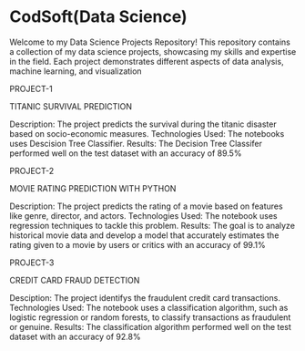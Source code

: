 # CodSoft(Data Science)
Welcome to my Data Science Projects Repository! This repository contains a collection of my data science projects, showcasing my skills and expertise in the field. Each project demonstrates different aspects of data analysis, machine learning, and visualization

PROJECT-1

TITANIC SURVIVAL PREDICTION

Description: The project predicts the survival during the titanic disaster based on socio-economic measures.
Technologies Used: The notebooks uses Descision Tree Classifier.
Results: The Decision Tree Classifer performed well on the test dataset with an accuracy of 89.5%

PROJECT-2

MOVIE RATING PREDICTION WITH PYTHON

Description: The project predicts the rating of a movie based on features like genre, director, and actors.
Technologies Used: The notebook uses regression techniques to tackle this problem.
Results: The goal is to analyze historical movie data and develop a model that accurately estimates the rating given to a movie by users or critics with an accuracy of 99.1%

PROJECT-3

CREDIT CARD FRAUD DETECTION

Desciption: The project identifys the fraudulent credit card transactions.
Technologies Used: The notebook uses a classification algorithm, such as logistic regression or random forests, to classify transactions as fraudulent or genuine.
Results: The classification algorithm performed well on the test dataset with an accuracy of 92.8%
